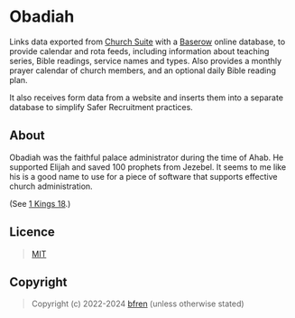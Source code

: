# Obadiah

Links data exported from [Church Suite](https://www.churchsuite.com) with a [Baserow](https://baserow.io) online database, to provide calendar and rota feeds, including information about teaching series, Bible readings, service names and types.  Also provides a monthly prayer calendar of church members, and an optional daily Bible reading plan.

It also receives form data from a website and inserts them into a separate database to simplify Safer Recruitment practices.

## About

Obadiah was the faithful palace administrator during the time of Ahab. He supported Elijah and saved 100 prophets from Jezebel. It seems to me like his is a good name to use for a piece of software that supports effective church administration.

(See [1 Kings 18](https://www.biblegateway.com/passage/?search=1%20Kings%2018&version=NIVUK).)

## Licence

> [MIT](https://mit.bfren.dev/2022)

## Copyright

> Copyright (c) 2022-2024 [bfren](https://bfren.dev) (unless otherwise stated)